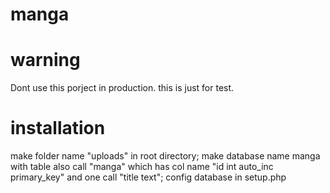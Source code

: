 # manga

# warning
Dont use this porject in production. this is just for test.

# installation
make folder name "uploads" in root directory;
make database name manga with table also call "manga" which has col name "id int auto_inc primary_key" and one call "title text";
config database in setup.php
